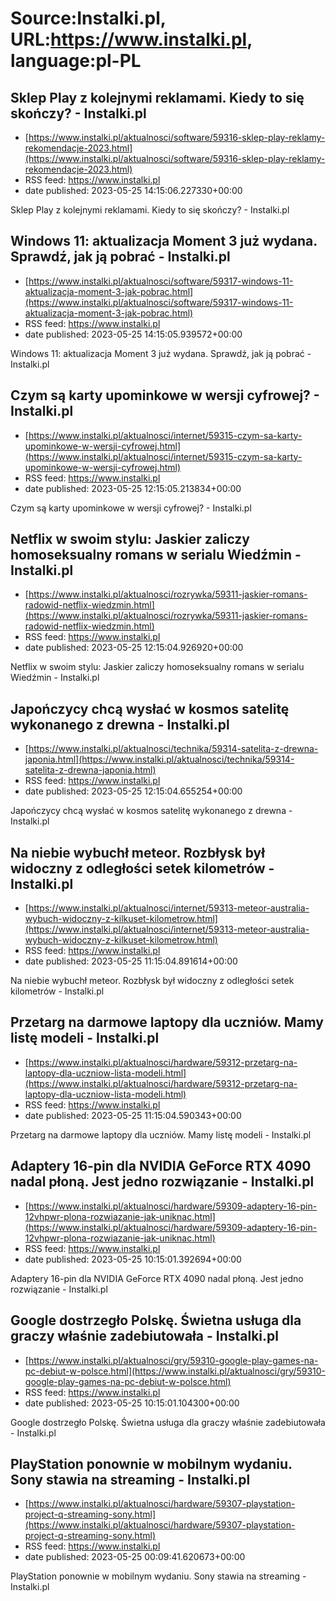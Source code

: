 # Source:Instalki.pl, URL:https://www.instalki.pl, language:pl-PL

## Sklep Play z kolejnymi reklamami. Kiedy to się skończy? - Instalki.pl
 - [https://www.instalki.pl/aktualnosci/software/59316-sklep-play-reklamy-rekomendacje-2023.html](https://www.instalki.pl/aktualnosci/software/59316-sklep-play-reklamy-rekomendacje-2023.html)
 - RSS feed: https://www.instalki.pl
 - date published: 2023-05-25 14:15:06.227330+00:00

Sklep Play z kolejnymi reklamami. Kiedy to się skończy? - Instalki.pl

## Windows 11: aktualizacja Moment 3 już wydana. Sprawdź, jak ją pobrać - Instalki.pl
 - [https://www.instalki.pl/aktualnosci/software/59317-windows-11-aktualizacja-moment-3-jak-pobrac.html](https://www.instalki.pl/aktualnosci/software/59317-windows-11-aktualizacja-moment-3-jak-pobrac.html)
 - RSS feed: https://www.instalki.pl
 - date published: 2023-05-25 14:15:05.939572+00:00

Windows 11: aktualizacja Moment 3 już wydana. Sprawdź, jak ją pobrać - Instalki.pl

## Czym są karty upominkowe w wersji cyfrowej? - Instalki.pl
 - [https://www.instalki.pl/aktualnosci/internet/59315-czym-sa-karty-upominkowe-w-wersji-cyfrowej.html](https://www.instalki.pl/aktualnosci/internet/59315-czym-sa-karty-upominkowe-w-wersji-cyfrowej.html)
 - RSS feed: https://www.instalki.pl
 - date published: 2023-05-25 12:15:05.213834+00:00

Czym są karty upominkowe w wersji cyfrowej? - Instalki.pl

## Netflix w swoim stylu: Jaskier zaliczy homoseksualny romans w serialu Wiedźmin - Instalki.pl
 - [https://www.instalki.pl/aktualnosci/rozrywka/59311-jaskier-romans-radowid-netflix-wiedzmin.html](https://www.instalki.pl/aktualnosci/rozrywka/59311-jaskier-romans-radowid-netflix-wiedzmin.html)
 - RSS feed: https://www.instalki.pl
 - date published: 2023-05-25 12:15:04.926920+00:00

Netflix w swoim stylu: Jaskier zaliczy homoseksualny romans w serialu Wiedźmin - Instalki.pl

## Japończycy chcą wysłać w kosmos satelitę wykonanego z drewna - Instalki.pl
 - [https://www.instalki.pl/aktualnosci/technika/59314-satelita-z-drewna-japonia.html](https://www.instalki.pl/aktualnosci/technika/59314-satelita-z-drewna-japonia.html)
 - RSS feed: https://www.instalki.pl
 - date published: 2023-05-25 12:15:04.655254+00:00

Japończycy chcą wysłać w kosmos satelitę wykonanego z drewna - Instalki.pl

## Na niebie wybuchł meteor. Rozbłysk był widoczny z odległości setek kilometrów - Instalki.pl
 - [https://www.instalki.pl/aktualnosci/internet/59313-meteor-australia-wybuch-widoczny-z-kilkuset-kilometrow.html](https://www.instalki.pl/aktualnosci/internet/59313-meteor-australia-wybuch-widoczny-z-kilkuset-kilometrow.html)
 - RSS feed: https://www.instalki.pl
 - date published: 2023-05-25 11:15:04.891614+00:00

Na niebie wybuchł meteor. Rozbłysk był widoczny z odległości setek kilometrów - Instalki.pl

## Przetarg na darmowe laptopy dla uczniów. Mamy listę modeli - Instalki.pl
 - [https://www.instalki.pl/aktualnosci/hardware/59312-przetarg-na-laptopy-dla-uczniow-lista-modeli.html](https://www.instalki.pl/aktualnosci/hardware/59312-przetarg-na-laptopy-dla-uczniow-lista-modeli.html)
 - RSS feed: https://www.instalki.pl
 - date published: 2023-05-25 11:15:04.590343+00:00

Przetarg na darmowe laptopy dla uczniów. Mamy listę modeli - Instalki.pl

## Adaptery 16-pin dla NVIDIA GeForce RTX 4090 nadal płoną. Jest jedno rozwiązanie - Instalki.pl
 - [https://www.instalki.pl/aktualnosci/hardware/59309-adaptery-16-pin-12vhpwr-plona-rozwiazanie-jak-uniknac.html](https://www.instalki.pl/aktualnosci/hardware/59309-adaptery-16-pin-12vhpwr-plona-rozwiazanie-jak-uniknac.html)
 - RSS feed: https://www.instalki.pl
 - date published: 2023-05-25 10:15:01.392694+00:00

Adaptery 16-pin dla NVIDIA GeForce RTX 4090 nadal płoną. Jest jedno rozwiązanie - Instalki.pl

## Google dostrzegło Polskę. Świetna usługa dla graczy właśnie zadebiutowała - Instalki.pl
 - [https://www.instalki.pl/aktualnosci/gry/59310-google-play-games-na-pc-debiut-w-polsce.html](https://www.instalki.pl/aktualnosci/gry/59310-google-play-games-na-pc-debiut-w-polsce.html)
 - RSS feed: https://www.instalki.pl
 - date published: 2023-05-25 10:15:01.104300+00:00

Google dostrzegło Polskę. Świetna usługa dla graczy właśnie zadebiutowała - Instalki.pl

## PlayStation ponownie w mobilnym wydaniu. Sony stawia na streaming - Instalki.pl
 - [https://www.instalki.pl/aktualnosci/hardware/59307-playstation-project-q-streaming-sony.html](https://www.instalki.pl/aktualnosci/hardware/59307-playstation-project-q-streaming-sony.html)
 - RSS feed: https://www.instalki.pl
 - date published: 2023-05-25 00:09:41.620673+00:00

PlayStation ponownie w mobilnym wydaniu. Sony stawia na streaming - Instalki.pl

